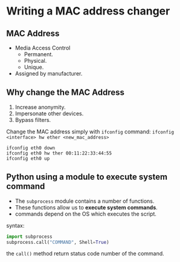 # Writing a MAC address changer

## MAC Address

* Media Access Control
  * Permanent.
  * Physical.
  * Unique.
* Assigned by manufacturer.

## Why change the MAC Address

1. Increase anonymity.
2. Impersonate other devices.
3. Bypass filters.

Change the MAC address simply with `ifconfig` command: `ifconfig <interface> hw ether <new_mac_address>`

```commandline
ifconfig eth0 down
ifconfig eth0 hw ther 00:11:22:33:44:55
ifconfig eth0 up
```

## Python using a module to execute system command

* The `subprocess` module contains a number of functions.
* These functions allow us to **execute system commands**.
* commands depend on the OS which executes the script.

syntax:

```python
import subprocess
subprocess.call("COMMAND", Shell=True)
```

the `call()` method return status code number of the command.
